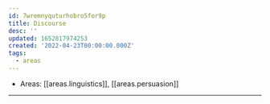 ```yaml
---
id: 7wremnyquturhobro5for9p
title: Discourse
desc: ''
updated: 1652817974253
created: '2022-04-23T00:00:00.000Z'
tags:
  - areas
---
```


- Areas: [[areas.linguistics]], [[areas.persuasion]]

---
